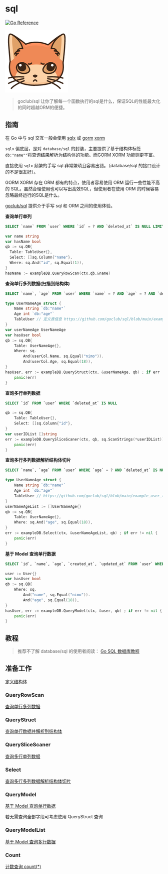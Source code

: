 # sql
[![Go Reference](https://pkg.go.dev/badge/github.com/goclub/sql.svg)](https://pkg.go.dev/github.com/goclub/sql)

![](./cat.png)

> goclub/sql 让你了解每一个函数执行的sql是什么，保证SQL的性能最大化的同时超越ORM的便捷。

## 指南

在 Go 中与 sql 交互一般会使用 [sqlx](https://github.com/jmoiron/sqlx) 或 [gorm](http://gorm.io/) [xorm](https://xorm.io/zh/)

`sqlx` 偏底层，是对 `database/sql` 的封装，主要提供了基于结构体标签 `db:"name""`将查询结果解析为结构体的功能。而GORM XORM 功能则更丰富。

直接使用 `sqlx` 频繁的手写 sql 非常繁琐且容易出错。（database/sql 的接口设计的不是很友好）。

GORM XORM 存在 ORM 都有的特点，使用者容易使用 ORM 运行一些性能不高的 SQL。虽然合理使用也可以写出高效SQL，但使用者在使用 ORM 的时候容易忽略最终运行的SQL是什么。

[goclub/sql](https://github.com/goclub/sql) 提供介于手写 sql 和 ORM 之间的使用体验。


**查询单行单列**

```sql
SELECT `name` FROM `user` WHERE `id` = ? AND `deleted_at` IS NULL LIMIT ?
```
```go
var name string
var hasName bool
qb := sq.QB{
  Table: TableUser{},
  Select: []sq.Column{"name"},
  Where: sq.And("id", sq.Equal(1)),
}
hasName := exampleDB.QueryRowScan(ctx,qb,&name)
```

**查询单行多列数据(扫描到结构体)**

```sql
SELECT `name`, `age` FROM `user` WHERE `name` = ? AND `age` = ? AND `deleted_at` IS NULL LIMIT ?
```

```go
type UserNameAge struct {
    Name string `db:"name"`
    Age int `db:"age"`
    TableUser // 定义表信息 https://github.com/goclub/sql/blob/main/example_user_test.go
}
var userNameAge UserNameAge
var hasUser bool
qb := sq.QB{
    Table: UserNameAge{},
    Where: sq.
        And(userCol.Name, sq.Equal("nimo")).
        And(userCol.Age, sq.Equal(18)),
}
hasUser, err := exampleDB.QueryStruct(ctx, &userNameAge, qb) ; if err != nil {
    panic(err)
}
```

**查询多行单列数据**

```sql
SELECT `id` FROM `user` WHERE `deleted_at` IS NULL
```

```go
qb := sq.QB{
    Table: TableUser{},
    Select: []sq.Column{"id"},
}
var userIDList []string
err := exampleDB.QuerySliceScaner(ctx, qb, sq.ScanStrings(*userIDList)) ; if err != nil {
    panic(err)
}
```

**查询多行多列数据解析结构体切片**

```sql
SELECT `name`, `age` FROM `user` WHERE `age` = ? AND `deleted_at` IS NULL
```

```go
type UserNameAge struct {
    Name string `db:"name"`
    Age int `db:"age"`
    TableUser // https://github.com/goclub/sql/blob/main/example_user_test.go
}
userNameAgeList := []UserNameAge{}
qb := sq.QB{
    Table: UserNameAge{},
    Where: sq.And("age", sq.Equal(18)),
}
err := exampleDB.Select(ctx, &userNameAgeList, qb) ; if err != nil {
    panic(err)
}
```


**基于 Model 查询单行数据**

```sql
SELECT `id`, `name`, `age`, `created_at`, `updated_at` FROM `user` WHERE `name` = ? AND `age` = ? LIMIT ?
```

```go
user := User{} 
var hasUser bool
qb := sq.QB{
    Where: sq.
        And("name", sq.Equal("nimo")).
        And("age", sq.Equal(18)),
}
hasUser, err := exampleDB.QueryModel(ctx, &user, qb) ; if err != nil {
    panic(err)
}
```

## 教程

> 推荐不了解 database/sql 的使用者阅读： [Go SQL 数据库教程
](https://learnku.com/docs/go-database-sql/overview/9474)

## 准备工作

[定义结构体](https://github.com/goclub/sql/blob/main/example_user_test.go)

### QueryRowScan
 
[查询单行多列数据](https://pkg.go.dev/github.com/goclub/sql/#example-DB.QueryRowScan)

### QueryStruct

[查询单行数据并解析到结构体](https://pkg.go.dev/github.com/goclub/sql/#example-DB.QueryStruct)

### QuerySliceScaner

[查询多行单列数据](https://pkg.go.dev/github.com/goclub/sql/#example-DB.QuerySliceScaner)

### Select
 
[查询多行多列数据解析结构体切片](https://pkg.go.dev/github.com/goclub/sql/#example-DB.Select)

### QueryModel

[基于 Model 查询单行数据](https://pkg.go.dev/github.com/goclub/sql/#example-DB.QueryModel)

若无需查询全部字段可考虑使用 QueryStruct 查询

### QueryModelList

[基于 Model 查询多行数据](https://pkg.go.dev/github.com/goclub/sql/#example-DB.QueryModelList)

### Count

[计数查询 count(*)](https://pkg.go.dev/github.com/goclub/sql/#example-DB.Count)
